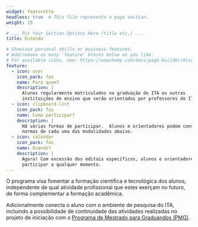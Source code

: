 ```yaml
---
widget: featurette
headless: true  # This file represents a page section.
weight: 15

# ... Put Your Section Options Here (title etc.) ...
title: Entenda

# Showcase personal skills or business features.
# Add/remove as many `feature` blocks below as you like.
# For available icons, see: https://wowchemy.com/docs/page-builder/#icons
feature:
  - icon: user
    icon_pack: fas
    name: Para quem?
    description: |
      Alunos regularmente matriculados na graduação do ITA ou outras
      instituições de ensino que serão orientados por professores do ITA.
  - icon: clipboard-list
    icon_pack: fas
    name: Como participar?
    description: |
      Há várias formas de participar.  Alunos e orientadores podem consultar as
      normas de cada uma das modalidades abaixo.
  - icon: calendar
    icon_pack: fas
    name: Quando?
    description: |
      Agora! Com excessão dos editais específicos, alunos e orientadores podem
      participar a qualquer momento.
---
```


O programa visa fomentar a formação científica e tecnológica dos alunos,
independente de qual atividade profissional que estes exerçam no futuro, de
forma complementar a formação acadêmica.

Adicionalmente conecta o aluno com o ambiente de pesquisa do ITA, incluindo
a possibilidade de continuidade das atividades realizadas no projeto de
iniciação com o [Programa de Mestrado para Graduandos
(PMG)](http://www.ita.br/posgrad/mestrado).
